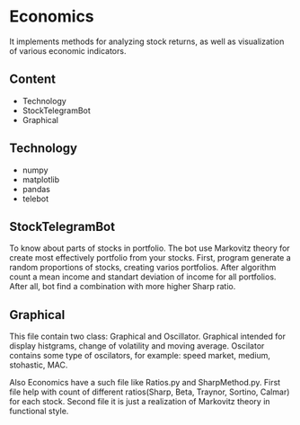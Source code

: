 # Economics

It implements methods for analyzing stock returns, as well as visualization of various economic indicators.

## Content
+ Technology
+ StockTelegramBot
+ Graphical

## Technology
+ numpy
+ matplotlib
+ pandas
+ telebot

## StockTelegramBot
  To know about parts of stocks in portfolio. The bot use Markovitz theory for create most effectively portfolio from your stocks.
First, program generate a random proportions of stocks, creating varios portfolios. After algorithm count a mean income and standart deviation of income for all portfolios.
After all, bot find a combination with more higher Sharp ratio.

## Graphical
  This file contain two class: Graphical and Oscillator. Graphical intended for display histgrams, change of volatility and moving average. Oscilator contains some type of oscilators, for example: speed market, medium, stohastic, MAC. 

Also Economics have a such file like Ratios.py and SharpMethod.py. First file help with count of different ratios(Sharp, Beta, Traynor, Sortino, Calmar) for each stock. Second file it is  just a realization of Markovitz theory in functional style.
